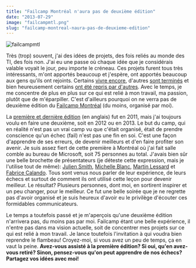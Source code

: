 ```yaml
---
title: "Failcamp Montréal n'aura pas de deuxième édition"
date: "2013-07-29"
image: "failcampmtl.png"
slug: "failcamp-montreal-naura-pas-de-deuxieme-edition"
---
```


![failcampmtl](images/failcampmtl.png)

Très (trop) souvent, j'ai des idées de projets, des fois reliés au monde des TI, des fois non. J'ai eu une passe où chaque idée que je considérais valable voyait le jour, peu importe le créneau. Ces projets furent tous très intéressants, m'ont apportés beaucoup et j'espère, ont apportés beaucoup aux gens qu'ils ont rejoints. Certains [vivre encore](https://fred.dev/we-are-geek-une-idee-qui-devient-projet/ "We are Geek, une idée qui devient projet"), d'autres [sont terminés](https://fred.dev/portrait-de-blogueurs-se-termine-ici/ "Portrait de blogueurs se termine ici") et bien heureusement certains [ont été repris par d'autres](https://fred.dev/le-festival-geek-est-de-retour/ "Le Festival Geek est de retour"). Avec le temps, je me concentre de plus en plus sur ce qui est relié à mon travail, ma passion, plutôt que de m'éparpiller. C'est d'ailleurs pourquoi on ne verra pas de deuxième édition du [Failcamp Montréal](https://failcampmtl.org/fr/) (du moins, organisé par moi).

La [première et dernière édition](https://fred.dev/learning-from-failure-at-failcamp-montreal/ "Learning from failure at FailCamp Montreal") (en anglais) fut en 2011, mais j'ai toujours voulu en faire une deuxième, soit en 2012 ou en 2013. Le but du camp, qui en réalité n'est pas un vrai camp vu que c'était organisé, était de prendre conscience qu'un échec (fail) n'est pas une fin en soi. C'est une façon d'apprendre de ses erreurs, de devenir meilleurs et d'en faire profiter son avenir. Je suis assez fiert de cette première à Montréal où j'ai fait salle comble au bureau de Microsoft, soit 75 personnes au total. J'avais bien sûr une belle brochette de présentateurs (je déteste cette expression, mais je l'utilise tout de même): [Julien Smith](http://www.inoveryourhead.net/), [Michelle Blanc](https://www.michelleblanc.com/), [Martin Lessard](https://zeroseconde.blogspot.ca/) et [Fabrice Calando](https://fabricecalando.com/). Tous sont venus nous parler de leur expérience, de leurs échecs et surtout de comment ils ont utilisé cette leçon pour devenir meilleur. Le résultat? Plusieurs personnes, dont moi, en sortirent inspirer et un peu changer, pour le meilleur. Ce fut une belle soirée que je ne regrette pas d'avoir organisé et je suis heureux d'avoir eu le privilège d'écouter ces formidables communicateurs.

Le temps a toutefois passé et je m'aperçois qu'une deuxième édition n'arrivera pas, du moins pas par moi. Failcamp étant une belle expérience, il n'entre pas dans ma vision actuelle, soit de concentrer mes projets sur ce qui est relié à mon travail. Je lance toutefois l'invitation à qui voudra bien reprendre le flambeau! Croyez-moi, si vous avez un peu de temps, ça en vaut la peine. **Avez-vous assisté à la première édition? Si oui, qu'en avez-vous retiré? Sinon, pensez-vous qu'on peut apprendre de nos échecs? Partagez vos idées avec moi!**
